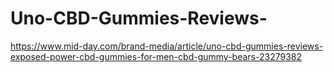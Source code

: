 # Uno-CBD-Gummies-Reviews-
https://www.mid-day.com/brand-media/article/uno-cbd-gummies-reviews-exposed-power-cbd-gummies-for-men-cbd-gummy-bears-23279382

